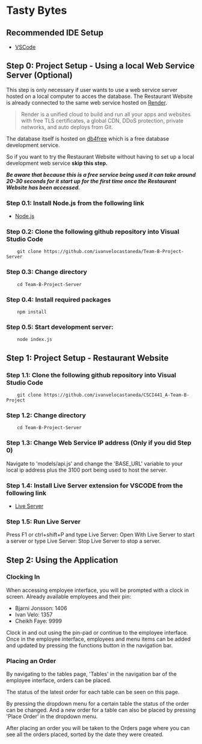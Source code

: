 # Tasty Bytes

## Recommended IDE Setup

- [VSCode](https://code.visualstudio.com/)

## Step 0: Project Setup - Using a local Web Service Server (Optional)

This step is only necessary if user wants to use a web service server hosted on a local computer to acces the database.
The Restaurant Website is already connected to the same web service hosted on [Render](https://render.com/).

> Render is a unified cloud to build and run all your apps and websites with free TLS certificates, a global CDN, DDoS protection, private networks, and auto deploys from Git.

The database itself is hosted on [db4free](https://db4free.net/) which is a free database development service.

So if you want to try the Restaurant Website without having to set up a local development web service **skip this step.**

***Be aware that because this is a free service being used it can take around 20-30 seconds for it start up for the first time once the Restaurant Website has been accessed.***

### Step 0.1: Install Node.js from the following link

- [Node.js](https://nodejs.org/en/)

### Step 0.2: Clone the following github repository into Visual Studio Code

```
    git clone https://github.com/ivanvelocastaneda/Team-B-Project-Server
```

### Step 0.3: Change directory

```
    cd Team-B-Project-Server
```

### Step 0.4: Install required packages

```
    npm install
```

### Step 0.5: Start development server:

```
    node index.js
```

## Step 1: Project Setup - Restaurant Website

### Step 1.1: Clone the following github repository into Visual Studio Code

```
    git clone https://github.com/ivanvelocastaneda/CSCI441_A-Team-B-Project
```

### Step 1.2: Change directory

```
    cd Team-B-Project-Server
```

### Step 1.3: Change Web Service IP address (Only if you did Step 0)

Navigate to 'models/api.js' and change the 'BASE_URL' variable to your local ip address plus the 3100 port being used to host the server.

### Step 1.4: Install Live Server extension for VSCODE from the following link

- [Live Server](https://marketplace.visualstudio.com/items?itemName=ritwickdey.LiveServer)

### Step 1.5: Run Live Server

Press F1 or ctrl+shift+P and type Live Server: Open With Live Server to start a server or type Live Server: Stop Live Server to stop a server.

## Step 2: Using the Application

### Clocking In

When accessing employee interface, you will be prompted with a clock in screen.
Already available employees and their pin:

* Bjarni Jonsson: 1406
* Ivan Velo: 1357
* Cheikh Faye: 9999

Clock in and out using the pin-pad or continue to the employee interface.
Once in the employee interface, employees and menu items can be added and updated by pressing the functions button in the navigation bar.

### Placing an Order

By navigating to the tables page, 'Tables' in the navigation bar of the employee interface, orders can be placed.

The status of the latest order for each table can be seen on this page.

By pressing the dropdown menu for a certain table the status of the order can be changed.
And a new order for a table can also be placed by pressing 'Place Order' in the dropdown menu.

After placing an order you will be taken to the Orders page where you can see all the orders placed, sorted by the date they were created.
